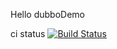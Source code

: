 Hello dubboDemo

ci status  [![Build Status](https://travis-ci.org/zipu888/dubboDemo.svg?branch=master)](https://travis-ci.org/zipu888/dubboDemo)
